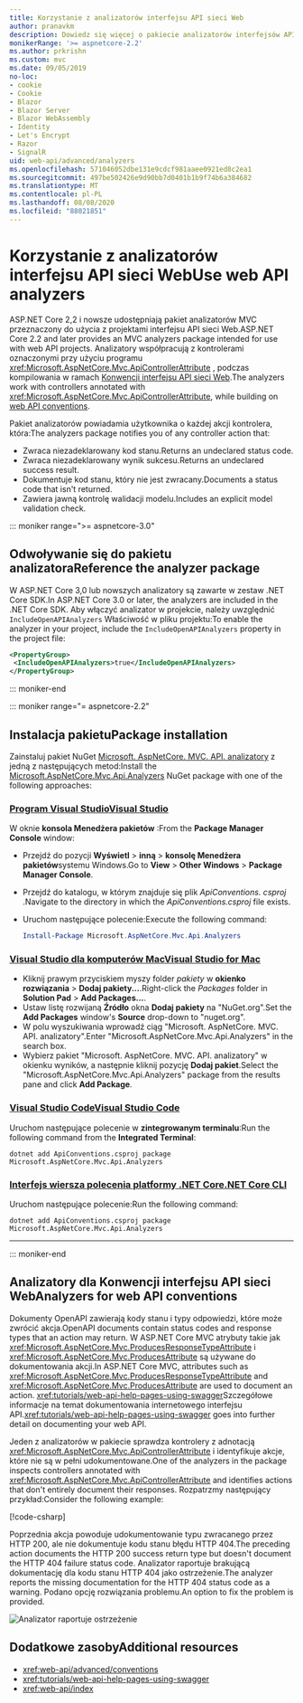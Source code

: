 ```yaml
---
title: Korzystanie z analizatorów interfejsu API sieci Web
author: pranavkm
description: Dowiedz się więcej o pakiecie analizatorów interfejsów API sieci Web ASP.NET Core MVC.
monikerRange: '>= aspnetcore-2.2'
ms.author: prkrishn
ms.custom: mvc
ms.date: 09/05/2019
no-loc:
- cookie
- Cookie
- Blazor
- Blazor Server
- Blazor WebAssembly
- Identity
- Let's Encrypt
- Razor
- SignalR
uid: web-api/advanced/analyzers
ms.openlocfilehash: 571046052dbe131e9cdcf981aaee0921ed8c2ea1
ms.sourcegitcommit: 497be502426e9d90bb7d0401b1b9f74b6a384682
ms.translationtype: MT
ms.contentlocale: pl-PL
ms.lasthandoff: 08/08/2020
ms.locfileid: "88021851"
---
```

# <a name="use-web-api-analyzers"></a><span data-ttu-id="30359-103">Korzystanie z analizatorów interfejsu API sieci Web</span><span class="sxs-lookup"><span data-stu-id="30359-103">Use web API analyzers</span></span>

<span data-ttu-id="30359-104">ASP.NET Core 2,2 i nowsze udostępniają pakiet analizatorów MVC przeznaczony do użycia z projektami interfejsu API sieci Web.</span><span class="sxs-lookup"><span data-stu-id="30359-104">ASP.NET Core 2.2 and later provides an MVC analyzers package intended for use with web API projects.</span></span> <span data-ttu-id="30359-105">Analizatory współpracują z kontrolerami oznaczonymi przy użyciu programu <xref:Microsoft.AspNetCore.Mvc.ApiControllerAttribute> , podczas kompilowania w ramach [Konwencji interfejsu API sieci Web](xref:web-api/advanced/conventions).</span><span class="sxs-lookup"><span data-stu-id="30359-105">The analyzers work with controllers annotated with <xref:Microsoft.AspNetCore.Mvc.ApiControllerAttribute>, while building on [web API conventions](xref:web-api/advanced/conventions).</span></span>

<span data-ttu-id="30359-106">Pakiet analizatorów powiadamia użytkownika o każdej akcji kontrolera, która:</span><span class="sxs-lookup"><span data-stu-id="30359-106">The analyzers package notifies you of any controller action that:</span></span>

* <span data-ttu-id="30359-107">Zwraca niezadeklarowany kod stanu.</span><span class="sxs-lookup"><span data-stu-id="30359-107">Returns an undeclared status code.</span></span>
* <span data-ttu-id="30359-108">Zwraca niezadeklarowany wynik sukcesu.</span><span class="sxs-lookup"><span data-stu-id="30359-108">Returns an undeclared success result.</span></span>
* <span data-ttu-id="30359-109">Dokumentuje kod stanu, który nie jest zwracany.</span><span class="sxs-lookup"><span data-stu-id="30359-109">Documents a status code that isn't returned.</span></span>
* <span data-ttu-id="30359-110">Zawiera jawną kontrolę walidacji modelu.</span><span class="sxs-lookup"><span data-stu-id="30359-110">Includes an explicit model validation check.</span></span>

::: moniker range=">= aspnetcore-3.0"

## <a name="reference-the-analyzer-package"></a><span data-ttu-id="30359-111">Odwoływanie się do pakietu analizatora</span><span class="sxs-lookup"><span data-stu-id="30359-111">Reference the analyzer package</span></span>

<span data-ttu-id="30359-112">W ASP.NET Core 3,0 lub nowszych analizatory są zawarte w zestaw .NET Core SDK.</span><span class="sxs-lookup"><span data-stu-id="30359-112">In ASP.NET Core 3.0 or later, the analyzers are included in the .NET Core SDK.</span></span> <span data-ttu-id="30359-113">Aby włączyć analizator w projekcie, należy uwzględnić `IncludeOpenAPIAnalyzers` Właściwość w pliku projektu:</span><span class="sxs-lookup"><span data-stu-id="30359-113">To enable the analyzer in your project, include the `IncludeOpenAPIAnalyzers` property in the project file:</span></span>

```xml
<PropertyGroup>
 <IncludeOpenAPIAnalyzers>true</IncludeOpenAPIAnalyzers>
</PropertyGroup>
```

::: moniker-end

::: moniker range="= aspnetcore-2.2"

## <a name="package-installation"></a><span data-ttu-id="30359-114">Instalacja pakietu</span><span class="sxs-lookup"><span data-stu-id="30359-114">Package installation</span></span>

<span data-ttu-id="30359-115">Zainstaluj pakiet NuGet [Microsoft. AspNetCore. MVC. API. analizatory](https://www.nuget.org/packages/Microsoft.AspNetCore.Mvc.Api.Analyzers) z jedną z następujących metod:</span><span class="sxs-lookup"><span data-stu-id="30359-115">Install the [Microsoft.AspNetCore.Mvc.Api.Analyzers](https://www.nuget.org/packages/Microsoft.AspNetCore.Mvc.Api.Analyzers) NuGet package with one of the following approaches:</span></span>

### <a name="visual-studio"></a>[<span data-ttu-id="30359-116">Program Visual Studio</span><span class="sxs-lookup"><span data-stu-id="30359-116">Visual Studio</span></span>](#tab/visual-studio)

<span data-ttu-id="30359-117">W oknie **konsola Menedżera pakietów** :</span><span class="sxs-lookup"><span data-stu-id="30359-117">From the **Package Manager Console** window:</span></span>
  * <span data-ttu-id="30359-118">Przejdź do pozycji **Wyświetl** > **inną** > **konsolę Menedżera pakietów**systemu Windows.</span><span class="sxs-lookup"><span data-stu-id="30359-118">Go to **View** > **Other Windows** > **Package Manager Console**.</span></span>
  * <span data-ttu-id="30359-119">Przejdź do katalogu, w którym znajduje się plik *ApiConventions. csproj* .</span><span class="sxs-lookup"><span data-stu-id="30359-119">Navigate to the directory in which the *ApiConventions.csproj* file exists.</span></span>
  * <span data-ttu-id="30359-120">Uruchom następujące polecenie:</span><span class="sxs-lookup"><span data-stu-id="30359-120">Execute the following command:</span></span>

    ```powershell
    Install-Package Microsoft.AspNetCore.Mvc.Api.Analyzers
    ```

### <a name="visual-studio-for-mac"></a>[<span data-ttu-id="30359-121">Visual Studio dla komputerów Mac</span><span class="sxs-lookup"><span data-stu-id="30359-121">Visual Studio for Mac</span></span>](#tab/visual-studio-mac)

* <span data-ttu-id="30359-122">Kliknij prawym przyciskiem myszy folder *pakiety* w **okienko rozwiązania** > **Dodaj pakiety...**.</span><span class="sxs-lookup"><span data-stu-id="30359-122">Right-click the *Packages* folder in **Solution Pad** > **Add Packages...**.</span></span>
* <span data-ttu-id="30359-123">Ustaw listę rozwijaną **Źródło** okna **Dodaj pakiety** na "NuGet.org".</span><span class="sxs-lookup"><span data-stu-id="30359-123">Set the **Add Packages** window's **Source** drop-down to "nuget.org".</span></span>
* <span data-ttu-id="30359-124">W polu wyszukiwania wprowadź ciąg "Microsoft. AspNetCore. MVC. API. analizatory".</span><span class="sxs-lookup"><span data-stu-id="30359-124">Enter "Microsoft.AspNetCore.Mvc.Api.Analyzers" in the search box.</span></span>
* <span data-ttu-id="30359-125">Wybierz pakiet "Microsoft. AspNetCore. MVC. API. analizatory" w okienku wyników, a następnie kliknij pozycję **Dodaj pakiet**.</span><span class="sxs-lookup"><span data-stu-id="30359-125">Select the "Microsoft.AspNetCore.Mvc.Api.Analyzers" package from the results pane and click **Add Package**.</span></span>

### <a name="visual-studio-code"></a>[<span data-ttu-id="30359-126">Visual Studio Code</span><span class="sxs-lookup"><span data-stu-id="30359-126">Visual Studio Code</span></span>](#tab/visual-studio-code)

<span data-ttu-id="30359-127">Uruchom następujące polecenie w **zintegrowanym terminalu**:</span><span class="sxs-lookup"><span data-stu-id="30359-127">Run the following command from the **Integrated Terminal**:</span></span>

```dotnetcli
dotnet add ApiConventions.csproj package Microsoft.AspNetCore.Mvc.Api.Analyzers
```

### <a name="net-core-cli"></a>[<span data-ttu-id="30359-128">Interfejs wiersza polecenia platformy .NET Core</span><span class="sxs-lookup"><span data-stu-id="30359-128">.NET Core CLI</span></span>](#tab/netcore-cli)

<span data-ttu-id="30359-129">Uruchom następujące polecenie:</span><span class="sxs-lookup"><span data-stu-id="30359-129">Run the following command:</span></span>

```dotnetcli
dotnet add ApiConventions.csproj package Microsoft.AspNetCore.Mvc.Api.Analyzers
```

---

::: moniker-end

## <a name="analyzers-for-web-api-conventions"></a><span data-ttu-id="30359-130">Analizatory dla Konwencji interfejsu API sieci Web</span><span class="sxs-lookup"><span data-stu-id="30359-130">Analyzers for web API conventions</span></span>

<span data-ttu-id="30359-131">Dokumenty OpenAPI zawierają kody stanu i typy odpowiedzi, które może zwrócić akcja.</span><span class="sxs-lookup"><span data-stu-id="30359-131">OpenAPI documents contain status codes and response types that an action may return.</span></span> <span data-ttu-id="30359-132">W ASP.NET Core MVC atrybuty takie jak <xref:Microsoft.AspNetCore.Mvc.ProducesResponseTypeAttribute> i <xref:Microsoft.AspNetCore.Mvc.ProducesAttribute> są używane do dokumentowania akcji.</span><span class="sxs-lookup"><span data-stu-id="30359-132">In ASP.NET Core MVC, attributes such as <xref:Microsoft.AspNetCore.Mvc.ProducesResponseTypeAttribute> and <xref:Microsoft.AspNetCore.Mvc.ProducesAttribute> are used to document an action.</span></span> <span data-ttu-id="30359-133"><xref:tutorials/web-api-help-pages-using-swagger>Szczegółowe informacje na temat dokumentowania internetowego interfejsu API.</span><span class="sxs-lookup"><span data-stu-id="30359-133"><xref:tutorials/web-api-help-pages-using-swagger> goes into further detail on documenting your web API.</span></span>

<span data-ttu-id="30359-134">Jeden z analizatorów w pakiecie sprawdza kontrolery z adnotacją <xref:Microsoft.AspNetCore.Mvc.ApiControllerAttribute> i identyfikuje akcje, które nie są w pełni udokumentowane.</span><span class="sxs-lookup"><span data-stu-id="30359-134">One of the analyzers in the package inspects controllers annotated with <xref:Microsoft.AspNetCore.Mvc.ApiControllerAttribute> and identifies actions that don't entirely document their responses.</span></span> <span data-ttu-id="30359-135">Rozpatrzmy następujący przykład:</span><span class="sxs-lookup"><span data-stu-id="30359-135">Consider the following example:</span></span>

[!code-csharp[](conventions/sample/Controllers/ContactsController.cs?name=missing404docs&highlight=10)]

<span data-ttu-id="30359-136">Poprzednia akcja powoduje udokumentowanie typu zwracanego przez HTTP 200, ale nie dokumentuje kodu stanu błędu HTTP 404.</span><span class="sxs-lookup"><span data-stu-id="30359-136">The preceding action documents the HTTP 200 success return type but doesn't document the HTTP 404 failure status code.</span></span> <span data-ttu-id="30359-137">Analizator raportuje brakującą dokumentację dla kodu stanu HTTP 404 jako ostrzeżenie.</span><span class="sxs-lookup"><span data-stu-id="30359-137">The analyzer reports the missing documentation for the HTTP 404 status code as a warning.</span></span> <span data-ttu-id="30359-138">Podano opcję rozwiązania problemu.</span><span class="sxs-lookup"><span data-stu-id="30359-138">An option to fix the problem is provided.</span></span>

![Analizator raportuje ostrzeżenie](conventions/_static/Analyzer.gif)

## <a name="additional-resources"></a><span data-ttu-id="30359-140">Dodatkowe zasoby</span><span class="sxs-lookup"><span data-stu-id="30359-140">Additional resources</span></span>

* <xref:web-api/advanced/conventions>
* <xref:tutorials/web-api-help-pages-using-swagger>
* <xref:web-api/index>
